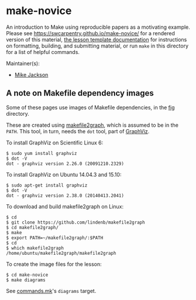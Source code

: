 make-novice
===========

An introduction to Make using reproducible papers as a motivating example.
Please see <https://swcarpentry.github.io/make-novice/> for a rendered version of this material,
[the lesson template documentation][lesson-example]
for instructions on formatting, building, and submitting material,
or run `make` in this directory for a list of helpful commands.

Maintainer(s):

* [Mike Jackson][jackson-mike]

[jackson-mike]: http://software-carpentry.org/team/#jackson_m
[lesson-example]: https://swcarpentry.github.com/lesson-example/

A note on Makefile dependency images
------------------------------------

Some of these pages use images of Makefile dependencies, in the [fig](./fig) directory.

These are created using [makefile2graph](https://github.com/lindenb/makefile2graph), which is assumed to be in the `PATH`. This tool, in turn, needs the `dot` tool, part of [GraphViz](http://www.graphviz.org/).

To install GraphViz on Scientific Linux 6:

```
$ sudo yum install graphviz
$ dot -V
dot - graphviz version 2.26.0 (20091210.2329)
```

To install GraphViz on Ubuntu 14.04.3 and 15.10:

```
$ sudo apt-get install graphviz
$ dot -V
dot - graphviz version 2.38.0 (20140413.2041)
```

To download and build makefile2graph on Linux:

```
$ cd
$ git clone https://github.com/lindenb/makefile2graph
$ cd makefile2graph/
$ make
$ export PATH=~/makefile2graph/:$PATH
$ cd
$ which makefile2graph
/home/ubuntu/makefile2graph/makefile2graph
```

To create the image files for the lesson:

```
$ cd make-novice
$ make diagrams
```

See [commands.mk](./commands.mk)'s `diagrams` target.
